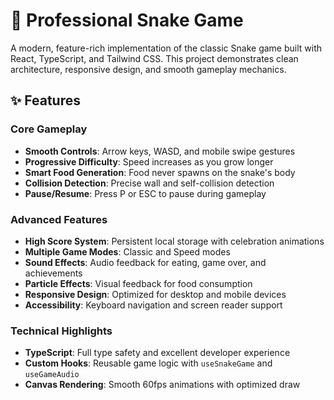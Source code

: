 # 🐍 Professional Snake Game

A modern, feature-rich implementation of the classic Snake game built with React, TypeScript, and Tailwind CSS. This project demonstrates clean architecture, responsive design, and smooth gameplay mechanics.

## ✨ Features

### Core Gameplay
- **Smooth Controls**: Arrow keys, WASD, and mobile swipe gestures
- **Progressive Difficulty**: Speed increases as you grow longer
- **Smart Food Generation**: Food never spawns on the snake's body
- **Collision Detection**: Precise wall and self-collision detection
- **Pause/Resume**: Press P or ESC to pause during gameplay

### Advanced Features
- **High Score System**: Persistent local storage with celebration animations
- **Multiple Game Modes**: Classic and Speed modes
- **Sound Effects**: Audio feedback for eating, game over, and achievements
- **Particle Effects**: Visual feedback for food consumption
- **Responsive Design**: Optimized for desktop and mobile devices
- **Accessibility**: Keyboard navigation and screen reader support

### Technical Highlights
- **TypeScript**: Full type safety and excellent developer experience
- **Custom Hooks**: Reusable game logic with `useSnakeGame` and `useGameAudio`
- **Canvas Rendering**: Smooth 60fps animations with optimized draw